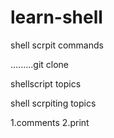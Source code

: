# learn-shell

shell scrpit commands

.........git clone

shellscript topics

shell scrpiting topics 

1.comments
2.print